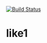 [![Build Status](https://travis-ci.com/aaremnev/like1.svg?branch=master)](https://travis-ci.com/aaremnev/like1)

# like1
